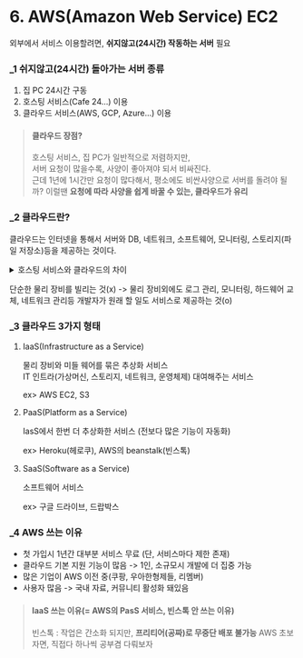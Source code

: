 # 6. AWS(Amazon Web Service) EC2

외부에서 서비스 이용할려면, **쉬지않고(24시간) 작동하는 서버** 필요

### _1 쉬지않고(24시간) 돌아가는 서버 종류

1. 집 PC 24시간 구동
2. 호스팅 서비스(Cafe 24...) 이용
3. 클라우드 서비스(AWS, GCP, Azure...) 이용

> #### 클라우드 장점?
>
> 호스팅 서비스, 집 PC가 일반적으로 저렴하지만,  
> 서버 요청이 많을수록, 사양이 좋아져야 되서 비싸진다.  
> 근데 1년에 1시간만 요청이 많다해서, 평소에도 비싼사양으로 서버를 돌려야 될까?
> 이럴땐 **요청에 따라 사양을 쉽게 바꿀 수 있는, 클라우드가 유리** 


### _2 클라우드란?

클라우드는 인터넷을 통해서 서버와 DB, 네트워크, 소프트웨어, 모니터링, 스토리지(파일 저장소)등을 제공하는 것이다.  

<details>
<summary>호스팅 서비스와 클라우드의 차이</summary>

![image](https://user-images.githubusercontent.com/48408417/110201056-78b81b80-7ea4-11eb-9503-d17d52a08c27.png)
</details>

단순한 물리 장비를 빌리는 것(x) -> 물리 장비외에도 로그 관리, 모니터링, 하드웨어 교체, 네트워크 관리등 개발자가 원래 할 일도 서비스로 제공하는 것(o)


### _3 클라우드 3가지 형태

1. IaaS(Infrastructure as a Service)

    물리 장비와 미들 웨어를 묶은 추상화 서비스  
IT 인트라(가상머신, 스토리지, 네트워크, 운영체제) 대여해주는 서비스  

    ex> AWS EC2, S3

2. PaaS(Platform as a Service)

    IasS에서 한번 더 추상화한 서비스 (전보다 많은 기능이 자동화)
    
    ex> Heroku(헤로쿠), AWS의 beanstalk(빈스톡)
    
3. SaaS(Software as a Service)

    소프트웨어 서비스
    
    ex> 구글 드라이브, 드랍박스
    
    
### _4 AWS 쓰는 이유

- 첫 가입시 1년간 대부분 서비스 무료 (단, 서비스마다 제한 존재)
- 클라우드 기본 지원 기능이 많음 -> 1인, 소규모시 개발에 더 집중 가능
- 많은 기업이 AWS 이전 중(쿠팡, 우아한형제들, 리멤버)
- 사용자 많음 -> 국내 자료, 커뮤니티 활성화 돼있음

> #### IaaS 쓰는 이유(= AWS의 PasS 서비스, 빈스톡 안 쓰는 이유)
>
> 빈스톡 : 작업은 간소화 되지만, **프리티어(공짜)로 무중단 배포 불가능**
> AWS 초보자면, 직접다 하나씩 공부겸 다뤄보자
